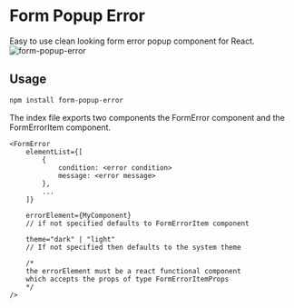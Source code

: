 # Form Popup Error

Easy to use clean looking form error popup component for React.
![form-popup-error](https://github.com/Bhuvansh-Goyal-IITB/form-popup-error/assets/128956146/066d9238-5188-4744-95ef-5b60ecab40a0)

## Usage

```bash
npm install form-popup-error
```

The index file exports two components the FormError component and the FormErrorItem component.

```tsx
<FormError
    elementList={[
        {
            condition: <error condition>
            message: <error message>
        },
        ...
    ]}

    errorElement={MyComponent}
    // if not specified defaults to FormErrorItem component

    theme="dark" | "light"
    // If not specified then defaults to the system theme

    /*
    the errorElement must be a react functional component
    which accepts the props of type FormErrorItemProps
    */
/>
```
